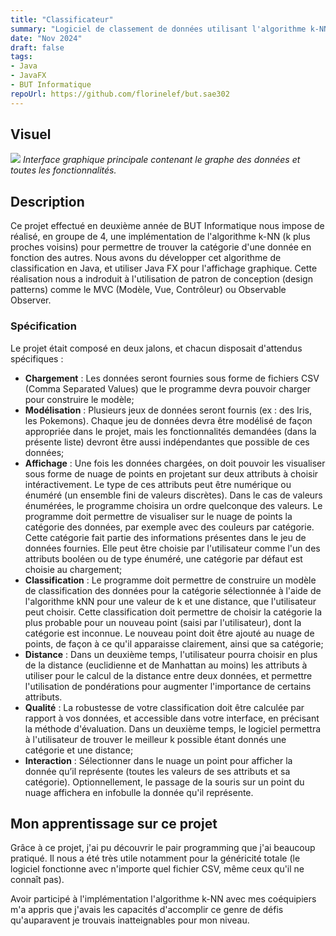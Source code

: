 ```yaml
---
title: "Classificateur"
summary: "Logiciel de classement de données utilisant l'algorithme k-NN"
date: "Nov 2024"
draft: false
tags:
- Java
- JavaFX
- BUT Informatique
repoUrl: https://github.com/florinelef/but.sae302
---
```

## Visuel

![](/screen_knn.png)
*Interface graphique principale contenant le graphe des données et toutes les fonctionnalités.*

## Description

Ce projet effectué en deuxième année de BUT Informatique nous impose de réalisé, en groupe de 4, une implémentation de l'algorithme k-NN (k plus proches voisins) pour permettre
de trouver la catégorie d'une donnée en fonction des autres. Nous avons du développer cet algorithme de classification en Java, et utiliser Java FX pour l'affichage
graphique. Cette réalisation nous a indroduit à l'utilisation de patron de conception (design patterns) comme le MVC (Modèle, Vue, Contrôleur) ou Observable Observer.

### Spécification

Le projet était composé en deux jalons, et chacun disposait d'attendus spécifiques :
- **Chargement** : Les données seront fournies sous forme de fichiers CSV (Comma Separated Values) que le programme devra pouvoir charger pour construire le modèle;
- **Modélisation** : Plusieurs jeux de données seront fournis (ex : des Iris, les Pokemons). Chaque jeu de données devra être modélisé de façon appropriée dans le projet, mais les fonctionnalités demandées (dans la présente liste) devront être aussi indépendantes que possible de ces données;
- **Affichage** : Une fois les données chargées, on doit pouvoir les visualiser sous forme de nuage de points en projetant sur deux attributs à choisir intéractivement. Le type de ces attributs peut être numérique ou énuméré (un ensemble fini de valeurs discrètes). Dans le cas de valeurs énumérées, le programme choisira un ordre quelconque des valeurs. Le programme doit permettre de visualiser sur le nuage de points la catégorie des données, par exemple avec des couleurs par catégorie. Cette catégorie fait partie des informations présentes dans le jeu de données fournies. Elle peut être choisie par l'utilisateur comme l'un des attributs booléen ou de type énuméré, une catégorie par défaut est choisie au chargement;
- **Classification** : Le programme doit permettre de construire un modèle de classification des données pour la catégorie sélectionnée à l'aide de l'algorithme kNN pour une valeur de k et une distance, que l'utilisateur peut choisir. Cette classification doit permettre de choisir la catégorie la plus probable pour un nouveau point (saisi par l'utilisateur), dont la catégorie est inconnue. Le nouveau point doit être ajouté au nuage de points, de façon à ce qu'il apparaisse clairement, ainsi que sa catégorie;
- **Distance** : Dans un deuxième temps, l'utilisateur pourra choisir en plus de la distance (euclidienne et de Manhattan au moins) les attributs à utiliser pour le calcul de la distance entre deux données, et permettre l'utilisation de pondérations pour augmenter l'importance de certains attributs.
- **Qualité** : La robustesse de votre classification doit être calculée par rapport à vos données, et accessible dans votre interface, en précisant la méthode d'évaluation. Dans un deuxième temps, le logiciel permettra à l'utilisateur de trouver le meilleur k possible étant donnés une catégorie et une distance;
- **Interaction** : Sélectionner dans le nuage un point pour afficher la donnée qu’il représente (toutes les valeurs de ses attributs et sa catégorie). Optionnellement, le passage de la souris sur un point du nuage affichera en infobulle la donnée qu'il représente.

## Mon apprentissage sur ce projet

Grâce à ce projet, j'ai pu découvrir le pair programming que j'ai beaucoup pratiqué.
Il nous a été très utile notamment pour la généricité totale (le logiciel fonctionne avec n'importe quel fichier CSV, même ceux qu'il ne connaît pas).

Avoir participé à l'implémentation l'algorithme k-NN avec mes coéquipiers m'a appris que j'avais les capacités d'accomplir ce genre de défis qu'auparavent je trouvais inatteignables pour mon niveau.